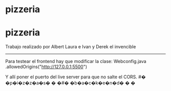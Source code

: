﻿# pizzeria
# pizzeria

Trabajo realizado por Albert Laura e Ivan y Derek el invencible

-----------------------------------------------------
Para testear el frontend hay que modificar la clase: 
Webconfig.java
	.allowedOrigins("http://127.0.0.1:5500")
  
  Y allí poner el puerto del live server para que no salte el CORS.
#� �p�i�z�z�a�s�
�
�#� �b�a�c�k�e�n�d�
�
�
